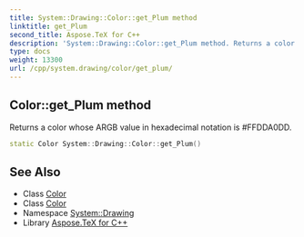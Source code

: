 ```yaml
---
title: System::Drawing::Color::get_Plum method
linktitle: get_Plum
second_title: Aspose.TeX for C++
description: 'System::Drawing::Color::get_Plum method. Returns a color whose ARGB value in hexadecimal notation is #FFDDA0DD in C++.'
type: docs
weight: 13300
url: /cpp/system.drawing/color/get_plum/
---
```

## Color::get_Plum method


Returns a color whose ARGB value in hexadecimal notation is #FFDDA0DD.

```cpp
static Color System::Drawing::Color::get_Plum()
```

## See Also

* Class [Color](../)
* Class [Color](../)
* Namespace [System::Drawing](../../)
* Library [Aspose.TeX for C++](../../../)
